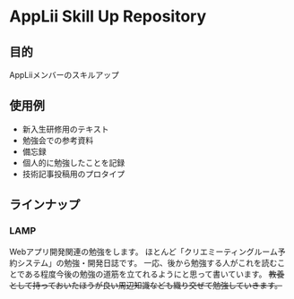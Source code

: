 # AppLii Skill Up Repository

## 目的
AppLiiメンバーのスキルアップ

## 使用例
- 新入生研修用のテキスト
- 勉強会での参考資料
- 備忘録
- 個人的に勉強したことを記録
- 技術記事投稿用のプロタイプ

## ラインナップ
### LAMP
Webアプリ開発関連の勉強をします。
ほとんど「クリエミーティングルーム予約システム」の勉強・開発日誌です。
一応、後から勉強する人がこれを読むことである程度今後の勉強の道筋を立てれるようにと思って書いています。
~~教養として持っておいたほうが良い周辺知識なども織り交ぜて勉強していきます。~~
